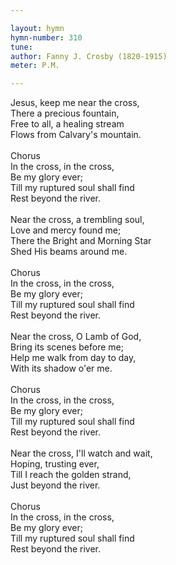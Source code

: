 ```yaml
---

layout: hymn
hymn-number: 310
tune: 
author: Fanny J. Crosby (1820-1915)
meter: P.M.

---
```

Jesus, keep me near the cross,<br>There a precious fountain,<br>Free to all, a healing stream<br>Flows from Calvary's mountain.<br><br>Chorus<br>In the cross, in the cross,<br>Be my glory ever;<br>Till my ruptured soul shall find<br>Rest beyond the river.<br><br>Near the cross, a trembling soul,<br>Love and mercy found me;<br>There the Bright and Morning Star<br>Shed His beams around me.<br><br>Chorus<br>In the cross, in the cross,<br>Be my glory ever;<br>Till my ruptured soul shall find<br>Rest beyond the river.<br><br>Near the cross, O Lamb of God,<br>Bring its scenes before me;<br>Help me walk from day to day,<br>With its shadow o'er me.<br><br>Chorus<br>In the cross, in the cross,<br>Be my glory ever;<br>Till my ruptured soul shall find<br>Rest beyond the river.<br><br>Near the cross, I'll watch and wait,<br>Hoping, trusting ever,<br>Till I reach the golden strand,<br>Just beyond the river.<br><br>Chorus<br>In the cross, in the cross,<br>Be my glory ever;<br>Till my ruptured soul shall find<br>Rest beyond the river.<br><br><br>
